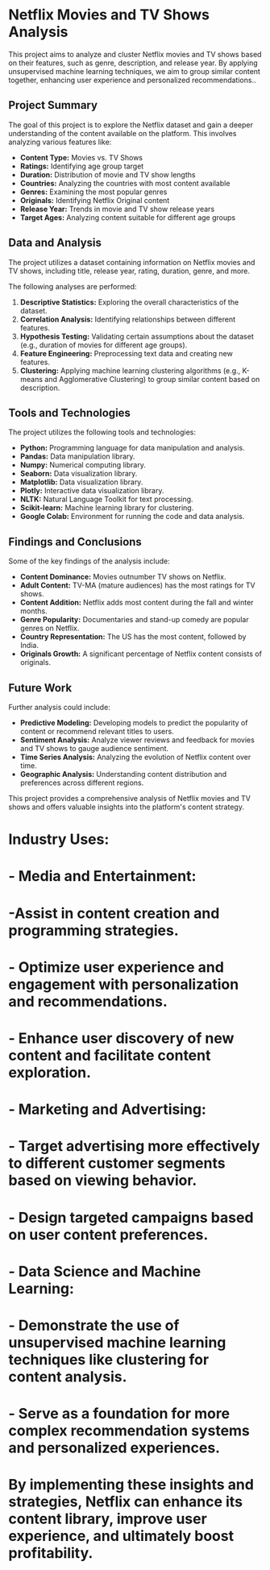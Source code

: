 # Netflix Movies and TV Shows Analysis

This project aims to analyze and cluster Netflix movies and TV shows based on their features, such as genre, description, and release year.  By applying unsupervised machine learning techniques, we aim to group similar content together, enhancing user experience and personalized recommendations.. 

## Project Summary

The goal of this project is to explore the Netflix dataset and gain a deeper understanding of the content available on the platform. This involves analyzing various features like:

* **Content Type:**  Movies vs. TV Shows
* **Ratings:** Identifying age group target
* **Duration:** Distribution of movie and TV show lengths
* **Countries:** Analyzing the countries with most content available
* **Genres:** Examining the most popular genres
* **Originals:** Identifying Netflix Original content
* **Release Year:**  Trends in movie and TV show release years
* **Target Ages:** Analyzing content suitable for different age groups

## Data and Analysis

The project utilizes a dataset containing information on Netflix movies and TV shows, including title, release year, rating, duration, genre, and more. 

The following analyses are performed:

1. **Descriptive Statistics:** Exploring the overall characteristics of the dataset.
2. **Correlation Analysis:** Identifying relationships between different features.
3. **Hypothesis Testing:** Validating certain assumptions about the dataset (e.g., duration of movies for different age groups).
4. **Feature Engineering:** Preprocessing text data and creating new features.
5. **Clustering:** Applying machine learning clustering algorithms (e.g., K-means and Agglomerative Clustering) to group similar content based on description.

## Tools and Technologies

The project utilizes the following tools and technologies:

* **Python:** Programming language for data manipulation and analysis.
* **Pandas:** Data manipulation library.
* **Numpy:** Numerical computing library.
* **Seaborn:** Data visualization library.
* **Matplotlib:** Data visualization library.
* **Plotly:** Interactive data visualization library.
* **NLTK:** Natural Language Toolkit for text processing.
* **Scikit-learn:** Machine learning library for clustering.
* **Google Colab:** Environment for running the code and data analysis.

## Findings and Conclusions

Some of the key findings of the analysis include:

* **Content Dominance:** Movies outnumber TV shows on Netflix.
* **Adult Content:** TV-MA (mature audiences) has the most ratings for TV shows.
* **Content Addition:** Netflix adds most content during the fall and winter months.
* **Genre Popularity:** Documentaries and stand-up comedy are popular genres on Netflix.
* **Country Representation:** The US has the most content, followed by India.
* **Originals Growth:** A significant percentage of Netflix content consists of originals.

## Future Work

Further analysis could include:

* **Predictive Modeling:** Developing models to predict the popularity of content or recommend relevant titles to users.
* **Sentiment Analysis:** Analyze viewer reviews and feedback for movies and TV shows to gauge audience sentiment.
* **Time Series Analysis:** Analyzing the evolution of Netflix content over time.
* **Geographic Analysis:** Understanding content distribution and preferences across different regions.


This project provides a comprehensive analysis of Netflix movies and TV shows and offers valuable insights into the platform's content strategy. 


# Industry Uses:

# - Media and Entertainment:
#   -Assist in content creation and programming strategies.
#   - Optimize user experience and engagement with personalization and recommendations.
#   - Enhance user discovery of new content and facilitate content exploration.
# - Marketing and Advertising:
#   - Target advertising more effectively to different customer segments based on viewing behavior.
#   - Design targeted campaigns based on user content preferences.
# - Data Science and Machine Learning:
#   - Demonstrate the use of unsupervised machine learning techniques like clustering for content analysis.
#   - Serve as a foundation for more complex recommendation systems and personalized experiences.

# By implementing these insights and strategies, Netflix can enhance its content library, improve user experience, and ultimately boost profitability.
